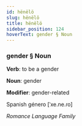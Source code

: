 ```yaml
---
id: hënëlö
slug: hënëlö
title: hënëlö
sidebar_position: 124
hoverText: gender § Noun
---
```


### gender § Noun

**Verb**: to be a gender

**Noun**: gender

**Modifier**: gender-related

Spanish género [ˈxe.ne.ɾo]

*Romance Language Family*